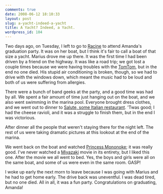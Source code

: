 ```yaml
---
comments: true
date: 2008-06-12 18:10:33
layout: post
slug: a-yacht-indeed-a-yacht
title: A Yacht? Indeed, a Yacht.
wordpress_id: 104
---
```


Two days ago, on Tuesday, I left to go to [Racine](http://en.wikipedia.org/wiki/Racine,_Wisconsin) to attend Amanda's graduation party. It was on her boat, but I think it's fair to call a boat of that size a yacht. Marius drove me up there. It was the first time I had been driven by a friend on the highway. It was like a road trip; we got lost a couple times because we were having troubles with the [TomTom](http://en.wikipedia.org/wiki/TomTom), but in the end no one died. His stupid air conditioning is broken, though, so we had to drive with the windows down, which meant the music had to be loud and both of us were suffering from allergies.

There were a bunch of band geeks at the party, and a good time was had by all. We spent a fair amount of time just hanging out on the boat, and we also went swimming in the marina pool. Everyone brought dress clothes, and we went out to dinner to [Salute, some Italian restaurant](http://www.saluterestaurant.us/). 'Twas good; I had the cheese ravioli, and it was a struggle to finish them, but in the end I was victorious.

After dinner all the people that weren't staying there for the night left. The rest of us were taking dramatic pictures at this lookout at the end of the marina.

We went back on the boat and watched [Princess Mononoke](http://en.wikipedia.org/wiki/Princess_Mononoke); it was really good. I've never watched a [Miyazaki](http://en.wikipedia.org/wiki/Hayao_Miyazaki) movie in its entirety, but I liked this one. After the movie we all went to bed. Yes, the boys and girls were all on the same boat, and some of us were even in the same room. GASP!

I woke up early the next morn to leave because I was going with Marius and he had to get home early. The drive back was uneventful. I was dead tired, but no one died. All in all, it was a fun party. Congratulations on graduating, Amanda!
